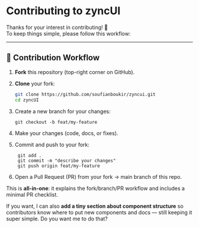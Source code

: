 # Contributing to zyncUI

Thanks for your interest in contributing! 🎉  
To keep things simple, please follow this workflow:

---

## 🔄 Contribution Workflow

1. **Fork** this repository (top-right corner on GitHub).
2. **Clone** your fork:
   ```bash
   git clone https://github.com/soufianboukir/zyncui.git
   cd zyncUI
   ```
3. Create a new branch for your changes:
   ```
   git checkout -b feat/my-feature
   ```
4. Make your changes (code, docs, or fixes).

5. Commit and push to your fork:
   ```
    git add .
    git commit -m "describe your changes"
    git push origin feat/my-feature
   ```
6. Open a Pull Request (PR) from your fork → main branch of this repo.

This is **all-in-one**: it explains the fork/branch/PR workflow and includes a minimal PR checklist.

If you want, I can also **add a tiny section about component structure** so contributors know where to put new components and docs — still keeping it super simple. Do you want me to do that?
